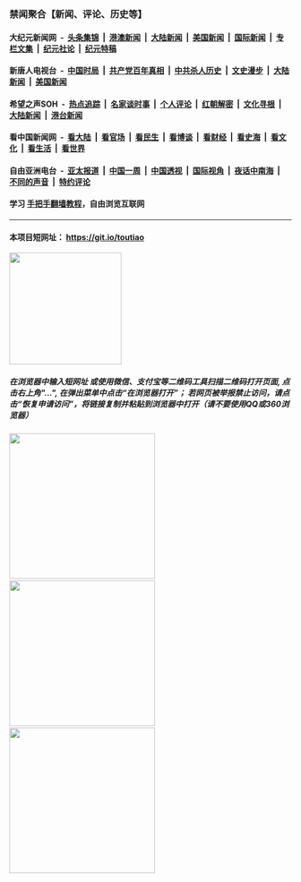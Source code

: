 ### 禁闻聚合【新闻、评论、历史等】

#### 大纪元新闻网 &nbsp;-&nbsp; [头条集锦](indexes/E头条集锦.md?t=03172331) &nbsp;|&nbsp; [港澳新闻](indexes/E港澳新闻.md?t=03172331)  &nbsp;|&nbsp; [大陆新闻](indexes/E大陆新闻.md?t=03172331) &nbsp;|&nbsp; [美国新闻](indexes/E美国新闻.md?t=03172331) &nbsp;|&nbsp; [国际新闻](indexes/E国际新闻.md?t=03172331) &nbsp;|&nbsp; [专栏文集](indexes/E专栏文集.md?t=03172331) &nbsp;|&nbsp; [纪元社论](indexes/E纪元社论.md?t=03172331) &nbsp;|&nbsp; [纪元特稿](indexes/E纪元特稿.md?t=03172331) 

#### 新唐人电视台 &nbsp;-&nbsp; [中国时局](indexes/N中国时局.md?t=03172331) &nbsp;|&nbsp; [共产党百年真相](indexes/N共产党百年真相.md?t=03172331) &nbsp;|&nbsp; [中共杀人历史](indexes/N中共杀人历史.md?t=03172331) &nbsp;|&nbsp; [文史漫步](indexes/N文史漫步.md?t=03172331) &nbsp;|&nbsp; [大陆新闻](indexes/N大陆新闻.md?t=03172331) &nbsp;|&nbsp; [美国新闻](indexes/N美国新闻.md?t=03172331)

#### 希望之声SOH &nbsp;-&nbsp; [热点追踪](indexes/H热点追踪.md?t=03172331) &nbsp;|&nbsp; [名家谈时事](indexes/H名家谈时事.md?t=03172331) &nbsp;|&nbsp; [个人评论](indexes/H个人评论.md?t=03172331)  &nbsp;|&nbsp; [红朝解密](indexes/H红朝解密.md?t=03172331) &nbsp;|&nbsp; [文化寻根](indexes/H文化寻根.md?t=03172331) &nbsp;|&nbsp; [大陆新闻](indexes/H大陆新闻.md?t=03172331) &nbsp;|&nbsp; [港台新闻](indexes/H港台新闻.md?t=03172331)

#### 看中国新闻网 &nbsp;-&nbsp; [看大陆](indexes/S看大陆.md?t=03172331) &nbsp;|&nbsp; [看官场](indexes/S看官场.md?t=03172331) &nbsp;|&nbsp; [看民生](indexes/S看民生.md?t=03172331)  &nbsp;|&nbsp; [看博谈](indexes/S看博谈.md?t=03172331) &nbsp;|&nbsp; [看财经](indexes/S看财经.md?t=03172331) &nbsp;|&nbsp; [看史海](indexes/S看史海.md?t=03172331) &nbsp;|&nbsp; [看文化](indexes/S看文化.md?t=03172331) &nbsp;|&nbsp; [看生活](indexes/S看生活.md?t=03172331) &nbsp;|&nbsp; [看世界](indexes/S看世界.md?t=03172331)

#### 自由亚洲电台 &nbsp;-&nbsp; [亚太报道](indexes/R亚太报道.md?t=03172331) &nbsp;|&nbsp; [中国一周](indexes/R中国一周.md?t=03172331) &nbsp;|&nbsp; [中国透视](indexes/R中国透视.md?t=03172331)  &nbsp;|&nbsp; [国际视角](indexes/R国际视角.md?t=03172331) &nbsp;|&nbsp; [夜话中南海](indexes/R夜话中南海.md?t=03172331) &nbsp;|&nbsp; [不同的声音](indexes/R不同的声音.md?t=03172331) &nbsp;|&nbsp; [特约评论](indexes/R特约评论.md?t=03172331)

#### 学习 [手把手翻墙教程](https://github.com/gfw-breaker/guides/wiki)，自由浏览互联网

----

#### 本项目短网址： https://git.io/toutiao
<img src="https://raw.githubusercontent.com/gfw-breaker/banned-news/master/scripts/img/qr.png" width="200px"/>  

##### 在浏览器中输入短网址 或使用微信、支付宝等二维码工具扫描二维码打开页面, 点击右上角"...", 在弹出菜单中点击“在浏览器打开”； 若网页被举报禁止访问，请点击“恢复申请访问”，将链接复制并粘贴到浏览器中打开（请不要使用QQ或360浏览器）

<img src="https://raw.githubusercontent.com/gfw-breaker/banned-news/master/scripts/img/1.png" width="260px"/> &nbsp; <img src="https://raw.githubusercontent.com/gfw-breaker/banned-news/master/scripts/img/2.png" width="260px"/> &nbsp; <img src="https://raw.githubusercontent.com/gfw-breaker/banned-news/master/scripts/img/3.png" width="260px"/>
